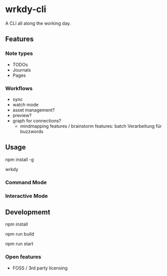 # wrkdy-cli
A CLI all along the working day.

## Features

### Note types
- TODOs
- Journals
- Pages

### Workflows
- sync
- watch mode
- asset management?
- preview?
- graph for connections?
    - mindmapping features / brainstorm features: batch Verarbeitung für buzzwords
    

## Usage

npm install -g

wrkdy

### Command Mode

### Interactive Mode

## Developmemt

npm install

npm run build

npm run start

### Open features

- FOSS / 3rd party licensing



